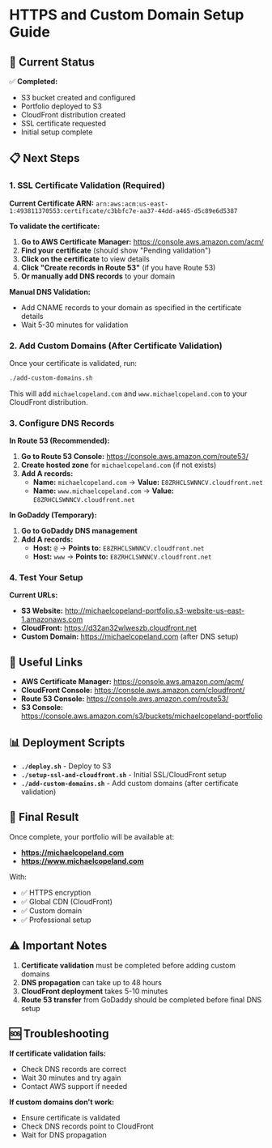 # HTTPS and Custom Domain Setup Guide

## 🎉 Current Status

✅ **Completed:**
- S3 bucket created and configured
- Portfolio deployed to S3
- CloudFront distribution created
- SSL certificate requested
- Initial setup complete

## 📋 Next Steps

### 1. SSL Certificate Validation (Required)

**Current Certificate ARN:** `arn:aws:acm:us-east-1:493811370553:certificate/c3bbfc7e-aa37-44dd-a465-d5c89e6d5387`

**To validate the certificate:**

1. **Go to AWS Certificate Manager:** https://console.aws.amazon.com/acm/
2. **Find your certificate** (should show "Pending validation")
3. **Click on the certificate** to view details
4. **Click "Create records in Route 53"** (if you have Route 53)
5. **Or manually add DNS records** to your domain

**Manual DNS Validation:**
- Add CNAME records to your domain as specified in the certificate details
- Wait 5-30 minutes for validation

### 2. Add Custom Domains (After Certificate Validation)

Once your certificate is validated, run:
```bash
./add-custom-domains.sh
```

This will add `michaelcopeland.com` and `www.michaelcopeland.com` to your CloudFront distribution.

### 3. Configure DNS Records

**In Route 53 (Recommended):**

1. **Go to Route 53 Console:** https://console.aws.amazon.com/route53/
2. **Create hosted zone** for `michaelcopeland.com` (if not exists)
3. **Add A records:**
   - **Name:** `michaelcopeland.com` → **Value:** `E8ZRHCLSWNNCV.cloudfront.net`
   - **Name:** `www.michaelcopeland.com` → **Value:** `E8ZRHCLSWNNCV.cloudfront.net`

**In GoDaddy (Temporary):**

1. **Go to GoDaddy DNS management**
2. **Add A records:**
   - **Host:** `@` → **Points to:** `E8ZRHCLSWNNCV.cloudfront.net`
   - **Host:** `www` → **Points to:** `E8ZRHCLSWNNCV.cloudfront.net`

### 4. Test Your Setup

**Current URLs:**
- **S3 Website:** http://michaelcopeland-portfolio.s3-website-us-east-1.amazonaws.com
- **CloudFront:** https://d32an32wlweszb.cloudfront.net
- **Custom Domain:** https://michaelcopeland.com (after DNS setup)

## 🔗 Useful Links

- **AWS Certificate Manager:** https://console.aws.amazon.com/acm/
- **CloudFront Console:** https://console.aws.amazon.com/cloudfront/
- **Route 53 Console:** https://console.aws.amazon.com/route53/
- **S3 Console:** https://console.aws.amazon.com/s3/buckets/michaelcopeland-portfolio

## 📊 Deployment Scripts

- **`./deploy.sh`** - Deploy to S3
- **`./setup-ssl-and-cloudfront.sh`** - Initial SSL/CloudFront setup
- **`./add-custom-domains.sh`** - Add custom domains (after certificate validation)

## 🚀 Final Result

Once complete, your portfolio will be available at:
- **https://michaelcopeland.com**
- **https://www.michaelcopeland.com**

With:
- ✅ HTTPS encryption
- ✅ Global CDN (CloudFront)
- ✅ Custom domain
- ✅ Professional setup

## ⚠️ Important Notes

1. **Certificate validation** must be completed before adding custom domains
2. **DNS propagation** can take up to 48 hours
3. **CloudFront deployment** takes 5-10 minutes
4. **Route 53 transfer** from GoDaddy should be completed before final DNS setup

## 🆘 Troubleshooting

**If certificate validation fails:**
- Check DNS records are correct
- Wait 30 minutes and try again
- Contact AWS support if needed

**If custom domains don't work:**
- Ensure certificate is validated
- Check DNS records point to CloudFront
- Wait for DNS propagation



